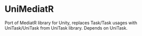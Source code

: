 # UniMediatR

Port of MediatR library for Unity, replaces Task/Task<T> usages with UniTask/UniTask<T> from UniTask library. Depends on UniTask.
